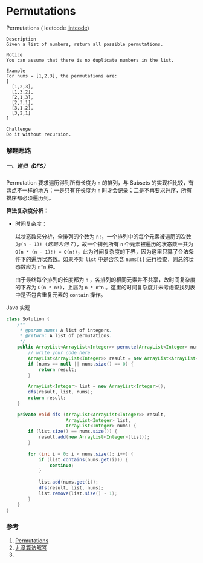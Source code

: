 # Permutations

Permutations ( leetcode [lintcode](http://www.lintcode.com/en/problem/permutations/))

```
Description
Given a list of numbers, return all possible permutations.

Notice
You can assume that there is no duplicate numbers in the list.

Example
For nums = [1,2,3], the permutations are:
[
  [1,2,3],
  [1,3,2],
  [2,1,3],
  [2,3,1],
  [3,1,2],
  [3,2,1]
]

Challenge 
Do it without recursion.
```

### 解题思路

##### 一、递归（DFS）

Permutation 要求遍历得到所有长度为 `n` 的排列，与 Subsets 的实现相比较，有两点不一样的地方：一是只有在长度为 `n` 时才会记录；二是不再要求升序，所有排序都必须遍历到。

**算法复杂度分析：**

- 时间复杂度：

  以状态数来分析，全排列的个数为 `n!`，一个排列中的每个元素被遍历的次数为`(n - 1)!`（*这是为何？*），故一个排列所有 `n` 个元素被遍历的状态数一共为 `O(n * (n - 1)!) = O(n!)`，此为时间复杂度的下界，因为这里只算了合法条件下的遍历状态数。如果不对 `list` 中是否包含 `nums[i]` 进行检查，则总的状态数应为 `n^n` 种。

  由于最终每个排列的长度都为 `n` ，各排列的相同元素并不共享，故时间复杂度的下界为 `O(n * n!)`，上届为 `n * n^n` 。这里的时间复杂度并未考虑查找列表中是否包含重复元素的 `contain` 操作。

Java 实现

```java
class Solution {
    /**
     * @param nums: A list of integers.
     * @return: A list of permutations.
     */
    public ArrayList<ArrayList<Integer>> permute(ArrayList<Integer> nums) {
        // write your code here
        ArrayList<ArrayList<Integer>> result = new ArrayList<ArrayList<Integer>>();
        if (nums == null || nums.size() == 0) {
            return result;
        }
        
        ArrayList<Integer> list = new ArrayList<Integer>();
        dfs(result, list, nums);
        return result;
    }
    
    private void dfs (ArrayList<ArrayList<Integer>> result,
                      ArrayList<Integer> list, 
                      ArrayList<Integer> nums) {
        if (list.size() == nums.size()) {
            result.add(new ArrayList<Integer>(list));
        }
        
        for (int i = 0; i < nums.size(); i++) {
            if (list.contains(nums.get(i))) {
                continue;
            }
            
            list.add(nums.get(i));
            dfs(result, list, nums);
            list.remove(list.size() - 1);
        }
    }
}

```





### 参考

1. [Permutations](http://algorithm.yuanbin.me/zh-hans/exhaustive_search/permutations.html)
2. [九章算法解答](http://www.jiuzhang.com/solutions/permutations/)
3. ​













